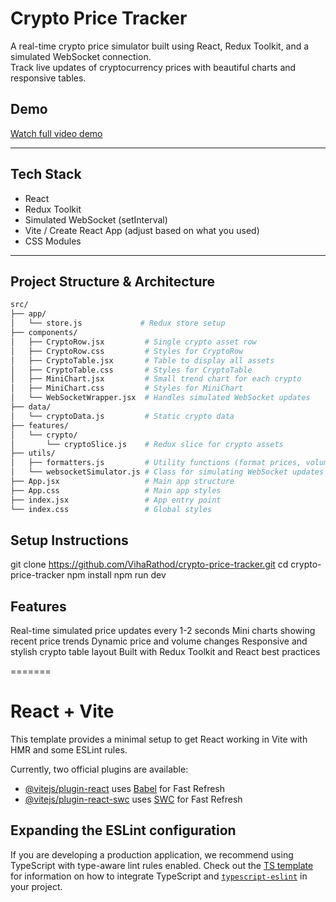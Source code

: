 # Crypto Price Tracker

A real-time crypto price simulator built using React, Redux Toolkit, and a simulated WebSocket connection.  
Track live updates of cryptocurrency prices with beautiful charts and responsive tables.

## Demo

[Watch full video demo](https://drive.google.com/file/d/1823kK1khgUMutz4oR-9xAeAYcPPeBuvy/view?usp=drive_link)

---

## Tech Stack

- React
- Redux Toolkit
- Simulated WebSocket (setInterval)
- Vite / Create React App (adjust based on what you used)
- CSS Modules

---

## Project Structure & Architecture

```bash
src/
├── app/
│   └── store.js             # Redux store setup
├── components/
│   ├── CryptoRow.jsx         # Single crypto asset row
│   ├── CryptoRow.css         # Styles for CryptoRow
│   ├── CryptoTable.jsx       # Table to display all assets
│   ├── CryptoTable.css       # Styles for CryptoTable
│   ├── MiniChart.jsx         # Small trend chart for each crypto
│   ├── MiniChart.css         # Styles for MiniChart
│   └── WebSocketWrapper.jsx  # Handles simulated WebSocket updates
├── data/
│   └── cryptoData.js         # Static crypto data
├── features/
│   └── crypto/
│       └── cryptoSlice.js    # Redux slice for crypto assets
├── utils/
│   ├── formatters.js         # Utility functions (format prices, volumes)
│   └── websocketSimulator.js # Class for simulating WebSocket updates
├── App.jsx                   # Main app structure
├── App.css                   # Main app styles
├── index.jsx                 # App entry point
└── index.css                 # Global styles
```

## Setup Instructions

git clone https://github.com/VihaRathod/crypto-price-tracker.git
cd crypto-price-tracker
npm install
npm run dev

## Features

Real-time simulated price updates every 1-2 seconds
Mini charts showing recent price trends
Dynamic price and volume changes
Responsive and stylish crypto table layout
Built with Redux Toolkit and React best practices

=======

# React + Vite

This template provides a minimal setup to get React working in Vite with HMR and some ESLint rules.

Currently, two official plugins are available:

- [@vitejs/plugin-react](https://github.com/vitejs/vite-plugin-react/blob/main/packages/plugin-react) uses [Babel](https://babeljs.io/) for Fast Refresh
- [@vitejs/plugin-react-swc](https://github.com/vitejs/vite-plugin-react/blob/main/packages/plugin-react-swc) uses [SWC](https://swc.rs/) for Fast Refresh

## Expanding the ESLint configuration

If you are developing a production application, we recommend using TypeScript with type-aware lint rules enabled. Check out the [TS template](https://github.com/vitejs/vite/tree/main/packages/create-vite/template-react-ts) for information on how to integrate TypeScript and [`typescript-eslint`](https://typescript-eslint.io) in your project.
